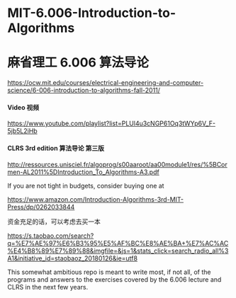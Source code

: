 # MIT-6.006-Introduction-to-Algorithms
# 麻省理工 6.006 算法导论
https://ocw.mit.edu/courses/electrical-engineering-and-computer-science/6-006-introduction-to-algorithms-fall-2011/

#### Video 视频
https://www.youtube.com/playlist?list=PLUl4u3cNGP61Oq3tWYp6V_F-5jb5L2iHb

#### CLRS 3rd edition 算法导论 第三版
http://ressources.unisciel.fr/algoprog/s00aaroot/aa00module1/res/%5BCormen-AL2011%5DIntroduction_To_Algorithms-A3.pdf

If you are not tight in budgets, consider buying one at  

https://www.amazon.com/Introduction-Algorithms-3rd-MIT-Press/dp/0262033844 

资金充足的话，可以考虑去买一本 

https://s.taobao.com/search?q=%E7%AE%97%E6%B3%95%E5%AF%BC%E8%AE%BA+%E7%AC%AC%E4%B8%89%E7%89%88&imgfile=&js=1&stats_click=search_radio_all%3A1&initiative_id=staobaoz_20180126&ie=utf8


This somewhat ambitious repo is meant to write most, if not all, of the programs and answers to the exercises covered by the 6.006 lecture and CLRS in the next few years.
